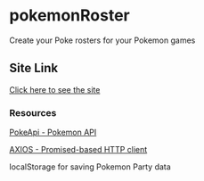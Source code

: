 # pokemonRoster

Create your Poke rosters for your Pokemon games

## Site Link

<a href="https://hollyefig.github.io/pokemonRoster/">Click here to see the site</a>

### Resources

<a href="https://pokeapi.co/docs/v2">PokeApi - Pokemon API</a>

<a href="https://axios-http.com/docs/intro">AXIOS - Promised-based HTTP client</a>

<p>localStorage for saving Pokemon Party data</p>

<!-- GitHub Repo https://github.com/hollyefig/pokemonRoster -->

<!-- poke API docs https://pokeapi.co/docs/v2 -->

